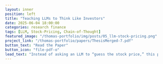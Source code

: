 ```yaml
---
layout: inner
position: left
title: "Teaching LLMs to Think Like Investors"
date: 2025-06-04 18:00:00
categories: research finance
tags: [LLM, Stock-Pricing, Chain-of-Thought]
featured_image: "/thomas-portfolio/img/posts/05_llm-stock-pricing.png"
project_link: "/thomas-portfolio/papers/ThesisMerged-7.pdf"
button_text: "Read the Paper"
button_icon: "file-pdf-o"
lead_text: "Instead of asking an LLM to “guess the stock price,” this part embeds it into a full asset-pricing framework: the model predicts institutional demand from fundamentals, which then implies prices. The results show fine-tuning boosts demand forecasts, but translating them into consistently superior price predictions remains elusive. (First part of the paper linked.)"
---
```

